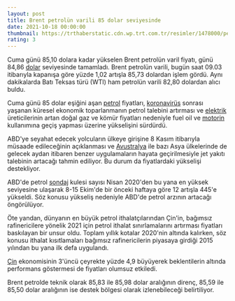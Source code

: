 ```yaml
--- 
layout: post
title: Brent petrolün varili 85 dolar seviyesinde
date: 2021-10-18 00:00:00
thumbnail: https://trthaberstatic.cdn.wp.trt.com.tr/resimler/1478000/petrol-reu-1478865.jpg
rating: 3
---
```

<p>
	Cuma günü 85,10 dolara kadar yükselen Brent petrolün varil fiyatı, günü 84,86 <a href="https://www.trthaber.com/etiket/dolar/" target="_blank">dolar</a> seviyesinde tamamladı. Brent petrolün varili, bugün saat 09.03 itibarıyla kapanışa göre yüzde 1,02 artışla 85,73 dolardan işlem gördü. Aynı dakikalarda Batı Teksas türü (WTI) ham petrolün varili 82,80 dolardan alıcı buldu.</p>
<p>
	Cuma günü 85 dolar eşiğini aşan <a href="https://www.trthaber.com/etiket/petrol/" target="_blank">petrol</a> fiyatları, <a href="https://www.trthaber.com/etiket/koronavirus/" target="_blank">koronavirüs</a> sonrası yaşanan küresel ekonomik toparlanmanın petrol talebini artırması ve <a href="https://www.trthaber.com/etiket/elektrik/" target="_blank">elektrik</a> üreticilerinin artan doğal gaz ve kömür fiyatları nedeniyle fuel oil ve <a href="https://www.trthaber.com/etiket/motorin/" target="_blank">motorin</a> kullanımına geçiş yapması üzerine yükselişini sürdürdü.</p>
<p>
	ABD'ye seyahat edecek yolcuların ülkeye girişine 8 Kasım itibarıyla müsaade edileceğinin açıklanması ve <a href="https://www.trthaber.com/etiket/avustralya/" target="_blank">Avustralya</a> ile bazı Asya ülkelerinde de gelecek aydan itibaren benzer uygulamaların hayata geçirilmesiyle jet yakıtı talebinin artacağı tahmin ediliyor. Bu durum da fiyatlardaki yükselişi destekliyor.</p>
<p>
	ABD'de petrol <a href="https://www.trthaber.com/etiket/sondaj/" target="_blank">sondaj</a> kulesi sayısı Nisan 2020'den bu yana en yüksek seviyesine ulaşarak 8-15 Ekim'de bir önceki haftaya göre 12 artışla 445'e yükseldi. Söz konusu yükseliş nedeniyle ABD'de petrol arzının artacağı öngörülüyor.</p>
<p>
	Öte yandan, dünyanın en büyük petrol ithalatçılarından Çin'in, bağımsız rafinericilere yönelik 2021 için petrol ithalat sınırlamalarını artırması fiyatları baskılayan bir unsur oldu. Toplam yıllık kotalar 2020'nin altında kalırken, söz konusu ithalat kısıtlamaları bağımsız rafinericilerin piyasaya girdiği 2015 yılından bu yana ilk defa uygulandı.</p>
<p>
	<a href="https://www.trthaber.com/etiket/cin/" target="_blank">Çin</a> ekonomisinin 3'üncü çeyrekte yüzde 4,9 büyüyerek beklentilerin altında performans göstermesi de fiyatları olumsuz etkiledi.</p>
<p>
	Brent petrolde teknik olarak 85,83 ile 85,98 dolar aralığının direnç, 85,59 ile 85,50 dolar aralığının ise destek bölgesi olarak izlenebileceği belirtiliyor.</p>